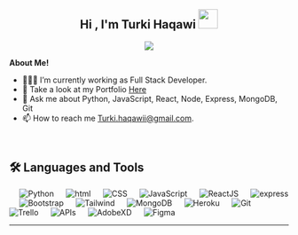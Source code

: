<h2 align="center">Hi , I'm Turki Haqawi <img src="https://media.giphy.com/media/hvRJCLFzcasrR4ia7z/giphy.gif" width="35"></h1>


<p align="center">
  <a href="https://github.com/DenverCoder1/readme-typing-svg"><img src="https://readme-typing-svg.herokuapp.com?lines=Full+Stack+Web+Developer;Software+Engineer;Always%20learning%20new%20things&center=true&width=500&height=50"></a>
</p>


**About Me!**

- 👨🏽‍💻 I’m currently working as Full Stack Developer. 
- 📃 Take a look at my Portfolio [Here](https://turkihaqawi.netlify.app/)
- 💬 Ask me about Python, JavaScript, React, Node, Express, MongoDB, Git
- 📫 How to reach me [Turki.haqawii@gmail.com](mailto:Turki.haqawii@gmail.com).

<br>



## 🛠️ Languages and Tools

<p align="center">  

&emsp;
     <img alt="Python" src="https://img.shields.io/badge/Python-53c1de.svg?logo=Python&logoColor=white">
 &emsp;
     <img alt="html" src="https://img.shields.io/badge/HTML-e65100.svg?logo=HTML5&logoColor=white">
   &emsp;
     <img alt="CSS" src="https://img.shields.io/badge/CSS-0277bd.svg?logo=CSS3&logoColor=white">
  &emsp;
     <img alt="JavaScript" src="https://img.shields.io/badge/JavaScript%20-%23F7DF1E.svg?logo=javascript&logoColor=black">
 &emsp;
    <img alt="ReactJS" src="https://img.shields.io/badge/ReactJS-53c1de.svg?logo=react&logoColor=white"/>
   &emsp;
    <img alt="express" src="https://img.shields.io/badge/Express-f2f2f2.svg?logo=Express&logoColor=black"/>
   &emsp;
    <img alt="Bootstrap" src="https://img.shields.io/badge/Bootstrap-6e10ea.svg?logo=bootstrap&logoColor=white"/>
   &emsp;
    <img alt="Tailwind" src="https://img.shields.io/badge/Tailwind-01b7d6.svg?logo=Tailwind%20CSS&logoColor=white"/>
   &emsp;
    <img alt="MongoDB" src="https://img.shields.io/badge/mongoDB-f2f2f2.svg?logo=mongoDB&logoColor=299f41"/>
   &emsp;
<img alt="Heroku" src="https://img.shields.io/badge/Heroku-564d80.svg?logo=heroku&logoColor=white"/>
  &emsp;
<img alt="Git" src="https://img.shields.io/badge/Git-f4511e.svg?logo=git&logoColor=white"/>
   &emsp;
    <img alt="Trello" src="https://img.shields.io/badge/Trello-007cc5.svg?logo=trello&logoColor=white"/>
 &emsp;
    <img alt="APIs" src="https://img.shields.io/badge/APIs-202020.svg?logo=apis&logoColor=white"/>
 &emsp;
    <img alt="AdobeXD" src="https://img.shields.io/badge/AdobeXD-470137.svg?logo=adobexd&logoColor=FF61F6"/>
 &emsp;
    <img alt="Figma" src="https://img.shields.io/badge/figma-f4511e.svg?logo=figma&logoColor=white"/>

</p>

<hr/>
